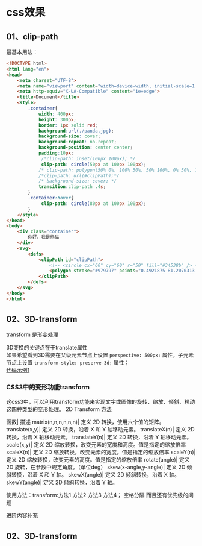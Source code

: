 # css效果

## <div id='class01'>01、clip-path</div>
最基本用法：  
```html
<!DOCTYPE html>
<html lang="en">
<head>
    <meta charset="UTF-8">
    <meta name="viewport" content="width=device-width, initial-scale=1.0">
    <meta http-equiv="X-UA-Compatible" content="ie=edge">
    <title>Document</title>
    <style>
        .container{
            width: 400px;
            height: 300px;
            border: 1px solid red;
            background:url(./panda.jpg);
            background-size: cover;
            background-repeat: no-repeat;
            background-position: center center;
            padding:10px;
             /*clip-path: inset(100px 100px); */
             clip-path: circle(50px at 100px 100px); 
            /* clip-path: polygon(50% 0%, 100% 50%, 50% 100%, 0% 50%, 10% 10%, 40px 10px); */
            /*clip-path: url(#clipPath);*/
            /* background-size: cover; */
            transition:clip-path .4s;
        }
        .container:hover{
             clip-path: circle(80px at 100px 100px); 
        }
    </style>
</head>
<body>
    <div class="container">
        你好，我是熊猫
    </div>
    <svg>
        <defs>
            <clipPath id="clipPath">
                <!-- <circle cx="60" cy="60" r="50" fill="#34538b" /> -->
                <polygon stroke="#979797" points="0.4921875 81.2070313 92.640625 81.2070313 121.601562 0.21875 153.648437 81.2070313 247.390625 80.7734375 173.394531 140.496094 200.308594 227.09375 121.601562 172.71875 53.4960937 227.09375 80.859375 140.496094"></polygon>
            </clipPath>
        </defs>
    </svg>
</body>
</html>
```

## <div id='class02'>02、3D-transform</div>                      
transform 是形变处理

3D变换的关键点在于translate属性           
如果希望看到3D需要在父级元素节点上设置 `perspective: 500px;` 属性，子元素节点上设置 `transform-style: preserve-3d;` 属性；   
[代码示例1](./demo/01、3Dtransform.html)

### CSS3中的变形功能transform
这css3中，可以利用transform功能来实现文字或图像的旋转、缩放、倾斜、移动这四种类型的变形处理。
2D Transform 方法

函数|	描述
matrix(n,n,n,n,n,n)|	定义 2D 转换，使用六个值的矩阵。
translate(x,y)|	定义 2D 转换，沿着 X 和 Y 轴移动元素。
translateX(n)|	定义 2D 转换，沿着 X 轴移动元素。
translateY(n)|	定义 2D 转换，沿着 Y 轴移动元素。
scale(x,y)|	定义 2D 缩放转换，改变元素的宽度和高度。值是指定的缩放倍率
scaleX(n)|	定义 2D 缩放转换，改变元素的宽度。值是指定的缩放倍率
scaleY(n)|	定义 2D 缩放转换，改变元素的高度。值是指定的缩放倍率
rotate(angle)|	定义 2D 旋转，在参数中规定角度。（单位deg）
skew(x-angle,y-angle)|	定义 2D 倾斜转换，沿着 X 和 Y 轴。
skewX(angle)|	定义 2D 倾斜转换，沿着 X 轴。
skewY(angle)|	定义 2D 倾斜转换，沿着 Y 轴。
   
使用方法：transform:方法1 方法2 方法3 方法4；  空格分隔  而且还有优先级的问题


[进阶内容补充](http://yunkus.com/css-clip-path/)

## <div id='class02'>02、3D-transform</div>




